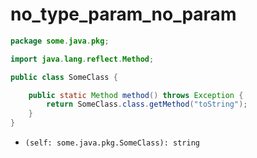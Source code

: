 # no_type_param_no_param

```java
package some.java.pkg;

import java.lang.reflect.Method;

public class SomeClass {

    public static Method method() throws Exception {
        return SomeClass.class.getMethod("toString");
    }
}
```

* `(self: some.java.pkg.SomeClass): string`
